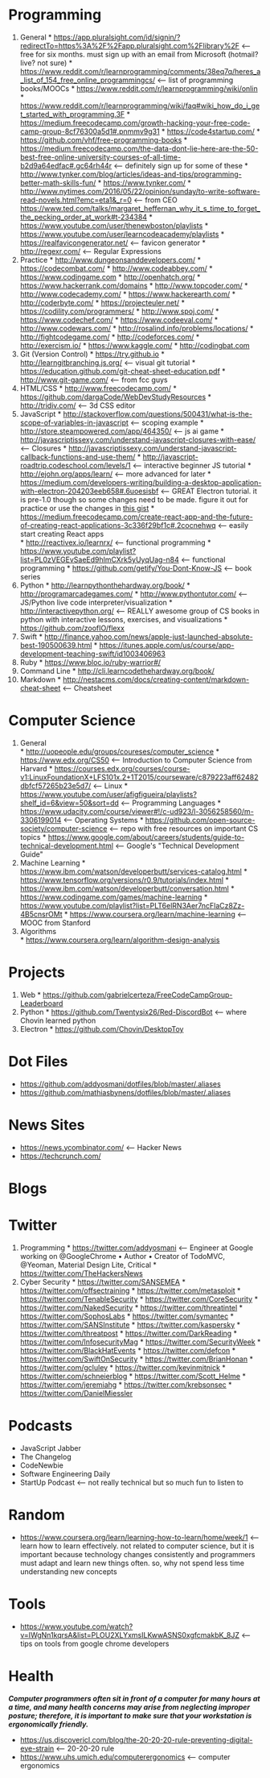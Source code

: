 # **Programming**
  1. General
    * https://app.pluralsight.com/id/signin/?redirectTo=https%3A%2F%2Fapp.pluralsight.com%2Flibrary%2F <-- free for six months. must sign up with an email from Microsoft (hotmail? live? not sure)
    * https://www.reddit.com/r/learnprogramming/comments/38eq7q/heres_a_list_of_154_free_online_programmingcs/ <-- list of programming books/MOOCs
    * https://www.reddit.com/r/learnprogramming/wiki/onlin
    * https://www.reddit.com/r/learnprogramming/wiki/faq#wiki_how_do_i_get_started_with_programming.3F
    * https://medium.freecodecamp.com/growth-hacking-your-free-code-camp-group-8cf76300a5d1#.pnmmv9g31
    * https://code4startup.com/
    * https://github.com/vhf/free-programming-books
    * https://medium.freecodecamp.com/the-data-dont-lie-here-are-the-50-best-free-online-university-courses-of-all-time-b2d9a64edfac#.gc64rh44r <-- definitely sign up for some of these
    * http://www.tynker.com/blog/articles/ideas-and-tips/programming-better-math-skills-fun/
    * https://www.tynker.com/
    * http://www.nytimes.com/2016/05/22/opinion/sunday/to-write-software-read-novels.html?emc=eta1&_r=0 <-- from CEO
    https://www.ted.com/talks/margaret_heffernan_why_it_s_time_to_forget_the_pecking_order_at_work#t-234384
    * https://www.youtube.com/user/thenewboston/playlists
    * https://www.youtube.com/user/learncodeacademy/playlists
    * https://realfavicongenerator.net/ <-- favicon generator
    * http://regexr.com/ <-- Regular Expressions
  2. Practice
    * http://www.dungeonsanddevelopers.com/
    * https://codecombat.com/
    * http://www.codeabbey.com/
    * https://www.codingame.com
    * http://openhatch.org/
    * https://www.hackerrank.com/domains
    * http://www.topcoder.com/
    * http://www.codecademy.com/
    * https://www.hackerearth.com/
    * http://coderbyte.com/
    * https://projecteuler.net/
    * https://codility.com/programmers/
    * http://www.spoj.com/
    * https://www.codechef.com/
    * https://www.codeeval.com/
    * http://www.codewars.com/
    * http://rosalind.info/problems/locations/
    * http://fightcodegame.com/
    * http://codeforces.com/
    * http://exercism.io/
    * https://www.kaggle.com/
    * http://codingbat.com
  3. Git (Version Control)
    * https://try.github.io
    * http://learngitbranching.js.org/ <-- visual git tutorial
    * https://education.github.com/git-cheat-sheet-education.pdf
    * http://www.git-game.com/ <-- from fcc guys
  4. HTML/CSS
    * http://www.freecodecamp.com/
    * https://github.com/dargaCode/WebDevStudyResources
    * http://tridiv.com/ <-- 3d CSS editor
  5. JavaScript
    * http://stackoverflow.com/questions/500431/what-is-the-scope-of-variables-in-javascript <-- scoping example
    * http://store.steampowered.com/app/464350/ <-- js ai game
    * http://javascriptissexy.com/understand-javascript-closures-with-ease/ <-- Closures
    * http://javascriptissexy.com/understand-javascript-callback-functions-and-use-them/
    * http://javascript-roadtrip.codeschool.com/levels/1 <-- interactive beginner JS tutorial
    * http://ejohn.org/apps/learn/ <-- more advanced for later
    * https://medium.com/developers-writing/building-a-desktop-application-with-electron-204203eeb658#.6uoesisbf <-- GREAT Electron tutorial. it is pre-1.0 though so some changes need to be made. figure it out for practice or use the changes in [this gist](https://gist.github.com/Chovin/dd29a9f8f89d2e00387db0787328efe3)
    * https://medium.freecodecamp.com/create-react-app-and-the-future-of-creating-react-applications-3c336f29bf1c#.2cocnehwq <-- easily start creating React apps  
    * http://reactivex.io/learnrx/ <-- functional programming
    * https://www.youtube.com/playlist?list=PL0zVEGEvSaeEd9hlmCXrk5yUyqUag-n84 <-- functional programming
    * https://github.com/getify/You-Dont-Know-JS <-- book series
  6. Python
    * http://learnpythonthehardway.org/book/
    * http://programarcadegames.com/
    * http://www.pythontutor.com/ <-- JS/Python live code interpreter/visualization
    * http://interactivepython.org/ <-- REALLY awesome group of CS books in python with interactive lessons, exercises, and visualizations
    * https://github.com/zoofIO/flexx
  7. Swift
    * http://finance.yahoo.com/news/apple-just-launched-absolute-best-190500639.html
    * https://itunes.apple.com/us/course/app-development-teaching-swift/id1003406963
  8. Ruby
    * https://www.bloc.io/ruby-warrior#/
  9. Command Line
    * http://cli.learncodethehardway.org/book/
  10. Markdown
    * http://nestacms.com/docs/creating-content/markdown-cheat-sheet <-- Cheatsheet

# **Computer Science**
  1. General  
    * http://uopeople.edu/groups/coureses/computer_science
    * https://www.edx.org/CS50 <-- Introduction to Computer Science from Harvard
    * https://courses.edx.org/courses/course-v1:LinuxFoundationX+LFS101x.2+1T2015/courseware/c879223aff62482dbfcf57265b23e5d7/ <-- Linux
    * https://www.youtube.com/user/afigfigueira/playlists?shelf_id=6&view=50&sort=dd <-- Programming Languages
    * https://www.udacity.com/course/viewer#!/c-ud923/l-3056258560/m-3306199014 <-- Operating Systems
    * https://github.com/open-source-society/computer-science <-- repo with free resources on important CS topics
    * https://www.google.com/about/careers/students/guide-to-technical-development.html <-- Google's "Technical Development Guide"
  2. Machine Learning
    * https://www.ibm.com/watson/developerbutt/services-catalog.html
    * https://www.tensorflow.org/versions/r0.9/tutorials/index.html
    * https://www.ibm.com/watson/developerbutt/conversation.html
    * https://www.codingame.com/games/machine-learning
    * https://www.youtube.com/playlist?list=PLT6elRN3Aer7ncFlaCz8Zz-4B5cnsrOMt
    * https://www.coursera.org/learn/machine-learning <-- MOOC from Stanford
  3. Algorithms  
    * https://www.coursera.org/learn/algorithm-design-analysis

# **Projects**
  1. Web
    * https://github.com/gabrielcerteza/FreeCodeCampGroup-Leaderboard
  2. Python
    * https://github.com/Twentysix26/Red-DiscordBot <-- where Chovin learned python
  3. Electron
    * https://github.com/Chovin/DesktopToy

# **Dot Files**
  * https://github.com/addyosmani/dotfiles/blob/master/.aliases
  * https://github.com/mathiasbynens/dotfiles/blob/master/.aliases

# **News Sites**
  * https://news.ycombinator.com/ <-- Hacker News
  * https://techcrunch.com/

# **Blogs**

# **Twitter**
  1. Programming
    * https://twitter.com/addyosmani <-- Engineer at Google working on @GoogleChrome • Author • Creator of TodoMVC, @Yeoman, Material Design Lite, Critical
    * https://twitter.com/TheHackersNews
  2. Cyber Security
    * https://twitter.com/SANSEMEA
    * https://twitter.com/offsectraining
    * https://twitter.com/metasploit
    * https://twitter.com/TenableSecurity
    * https://twitter.com/CoreSecurity
    * https://twitter.com/NakedSecurity
    * https://twitter.com/threatintel
    * https://twitter.com/SophosLabs
    * https://twitter.com/symantec
    * https://twitter.com/SANSInstitute
    * https://twitter.com/kaspersky
    * https://twitter.com/threatpost
    * https://twitter.com/DarkReading
    * https://twitter.com/InfosecurityMag
    * https://twitter.com/SecurityWeek
    * https://twitter.com/BlackHatEvents
    * https://twitter.com/defcon
    * https://twitter.com/SwiftOnSecurity
    * https://twitter.com/BrianHonan
    * https://twitter.com/gcluley
    * https://twitter.com/kevinmitnick
    * https://twitter.com/schneierblog
    * https://twitter.com/Scott_Helme
    * https://twitter.com/jeremiahg
    * https://twitter.com/krebsonsec
    * https://twitter.com/DanielMiessler

# **Podcasts**
  * JavaScript Jabber
  * The Changelog
  * CodeNewbie
  * Software Engineering Daily
  * StartUp Podcast <-- not really technical but so much fun to listen to

# **Random**
  * https://www.coursera.org/learn/learning-how-to-learn/home/week/1 <-- learn how to learn effectively. not related to computer science, but it is important because technology changes consistently and programmers must adapt and learn new things often. so, why not spend less time understanding new concepts

# **Tools**
  * https://www.youtube.com/watch?v=IWgNn1kqrsA&list=PLOU2XLYxmsILKwwASNS0xgfcmakbK_8JZ <-- tips on tools from google chrome developers

# **Health**
  ***Computer programmers often sit in front of a computer for many hours at a time, and many health concerns may arise from neglecting improper posture; therefore, it is important to make sure that your workstation is ergonomically friendly.***
  * https://us.discovericl.com/blog/the-20-20-20-rule-preventing-digital-eye-strain <-- 20-20-20 rule
  * https://www.uhs.umich.edu/computerergonomics <-- computer ergonomics
